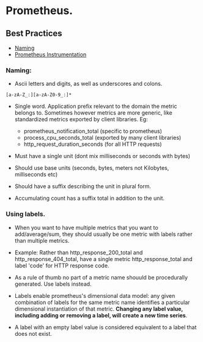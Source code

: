 # Prometheus.



## Best Practices
* [Naming](https://prometheus.io/docs/practices/naming/)
* [Prometheus Instrumentation](https://prometheus.io/docs/practices/instrumentation/#counter-vs-gauge-summary-vs-histogram)


### Naming:
* Ascii letters and digits, as well as underscores and colons.
```
[a-zA-Z_:][a-zA-Z0-9_:]*
```

* Single word. Application prefix relevant to the domain the metric belongs
  to. Sometimes however metrics are more generic, like standardized metrics
  exported by client libraries. Eg:
  - prometheus_notification_total (specific to prometheus)
  - process_cpu_seconds_total  (exported by many client libraries)
  - http_request_duration_seconds  (for all HTTP requests)

* Must have a single unit (dont mix milliseconds or seconds with bytes)
* Should use base units (seconds, bytes, meters not Kilobytes, milliseconds etc)
* Should have a suffix describing the unit in plural form.
* Accumulating count has a suffix total in addition to the unit.


### Using labels.
* When you want to have multiple metrics that you want to add/average/sum,
  they should usually be one metric with labels rather than multiple metrics.

* Example: Rather than http_response_200_total and http_response_404_total, have
  a single metric http_response_total and label 'code' for HTTP response code.

* As a rule of thumb no part of a metric name shouuld be procedurally generated.
  Use labels instead.

* Labels enable prometheus's dimensional data model: any given combination of
  labels for the same metric name identifies a particular dimensional instantiation
  of that metric. **Changing any label value, including adding or removing a label,
  will create a new time series**.

* A label with an empty label value is considered equivalent to a label that
  does not exist.
